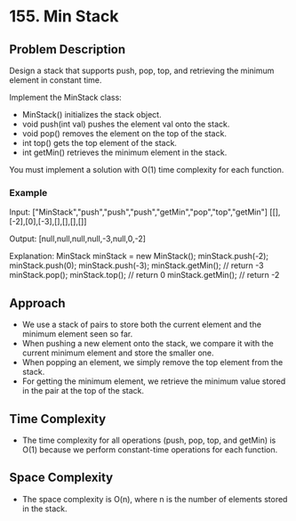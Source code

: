 # 155. Min Stack

## Problem Description
Design a stack that supports push, pop, top, and retrieving the minimum element in constant time.

Implement the MinStack class:

- MinStack() initializes the stack object.
- void push(int val) pushes the element val onto the stack.
- void pop() removes the element on the top of the stack.
- int top() gets the top element of the stack.
- int getMin() retrieves the minimum element in the stack.

You must implement a solution with O(1) time complexity for each function.

### Example
Input:
["MinStack","push","push","push","getMin","pop","top","getMin"]
[[],[-2],[0],[-3],[],[],[],[]]

Output:
[null,null,null,null,-3,null,0,-2]

Explanation:
MinStack minStack = new MinStack();
minStack.push(-2);
minStack.push(0);
minStack.push(-3);
minStack.getMin(); // return -3
minStack.pop();
minStack.top(); // return 0
minStack.getMin(); // return -2

## Approach
- We use a stack of pairs to store both the current element and the minimum element seen so far.
- When pushing a new element onto the stack, we compare it with the current minimum element and store the smaller one.
- When popping an element, we simply remove the top element from the stack.
- For getting the minimum element, we retrieve the minimum value stored in the pair at the top of the stack.

## Time Complexity
- The time complexity for all operations (push, pop, top, and getMin) is O(1) because we perform constant-time operations for each function.

## Space Complexity
- The space complexity is O(n), where n is the number of elements stored in the stack.
